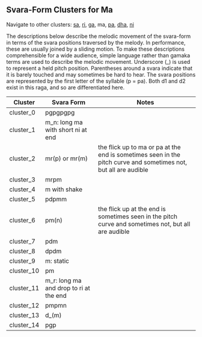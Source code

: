 ## Svara-Form Clusters for Ma

Navigate to other clusters: [sa](../sa), [ri](../ri), [ga](../ga), ma, [pa](../pa), [dha](../dha), [ni](../ni)

The descriptions below describe the melodic movement of the svara-form in terms of the svara positions traversed by the melody. In performance, these are usually joined by a sliding motion. To make these descriptions comprehensible for a wide audience, simple language rather than gamaka terms are used to describe the melodic movement. Underscore (_) is used to represent a held pitch position. Parentheses around a svara indicate that it is barely touched and may sometimes be hard to hear. The svara positions are represented by the first letter of the syllable (p = pa). Both d1 and d2 exist in this raga, and so are differentiated here. 

| **Cluster** | **Svara Form**                         | **Notes**                                                                                                       |
|-------------|----------------------------------------|-----------------------------------------------------------------------------------------------------------------|
| cluster_0   | pgpgpgpg                               |                                                                                                                 |
| cluster_1   | m_n: long ma with short ni at end      |                                                                                                                 |
| cluster_2   | mr(p) or mr(m)                         | the flick up to ma or pa at the end is sometimes seen in the pitch curve and sometimes not, but all are audible |
| cluster_3   | mrpm                                   |                                                                                                                 |
| cluster_4   | m with shake                           |                                                                                                                 |
| cluster_5   | pdpmm                                  |                                                                                                                 |
| cluster_6   | pm(n)                                  | the flick up at the end is sometimes seen in the pitch curve and sometimes not, but all are audible             |
| cluster_7   | pdm                                    |                                                                                                                 |
| cluster_8   | dpdm                                   |                                                                                                                 |
| cluster_9   | m: static                              |                                                                                                                 |
| cluster_10  | pm                                     |                                                                                                                 |
| cluster_11  | m_r: long ma and drop to ri at the end |                                                                                                                 |
| cluster_12  | pmpmn                                  |                                                                                                                 |
| cluster_13  | d_(m)                                  |                                                                                                                 |
| cluster_14  | pgp                                    |                                                                                                                 |